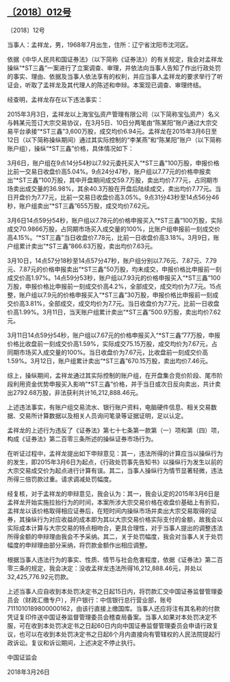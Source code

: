 ## [〔2018〕012号](http://www.csrc.gov.cn/pub/zjhpublic/G00306212/201803/t20180329_335935.htm)

















〔2018〕12号

 

当事人：孟祥龙，男，1968年7月出生，住所：辽宁省沈阳市沈河区。

依据《中华人民共和国证券法》（以下简称《证券法》）的有关规定，我会对孟祥龙操纵“*ST三鑫”一案进行了立案调查、审理，并依法向当事人告知了作出行政处罚的事实、理由、依据及当事人依法享有的权利，并应当事人孟祥龙的要求举行了听证会，听取了孟祥龙及其代理人的陈述和申辩。本案现已调查、审理终结。

经查明，孟祥龙存在以下违法事实：

2015年3月3日，孟祥龙以上海宝弘资产管理有限公司（以下简称宝弘资产）名义与韩某元签订大宗交易协议，在3月5日、10日分两笔由“陈某阳”账户通过大宗交易平台承接“*ST三鑫”3,600万股，成交均价6.94元。孟祥龙在2015年3月6日至12日（以下简称操纵期间）通过其实际控制的“李某燕”和“陈某阳”账户（以下简称账户组），操纵“*ST三鑫”价格，具体情况如下：

3月6日，账户组在9点14分54秒以7.92元委托买入“*ST三鑫”100万股，申报价格比前一交易日收盘价高5.04%。9点24分47秒，账户组以7.77元的价格申报卖出“*ST三鑫”100万股，其中开盘期间成交59.7万股，卖出均价7.77元，占同期市场卖出成交量的36.98%，其余40.3万股在开盘后陆续成交，卖出均价7.77元。当日开盘价为7.77元，比前一交易日收盘价高3.05%。9点31分43秒至14点56分46秒，账户组卖出“*ST三鑫”655万股，成交均价7.62元。

3月6日14点59分54秒，账户组以7.78元的价格申报买入“*ST三鑫”100万股，实际成交70.9866万股，占同期市场买入成交量的100%，比账户组申报前一刻成交价高4.15%。“*ST三鑫”当日收盘价7.78元，比前一日收盘价高3.18%。3月9日，账户组累计卖出“*ST三鑫”866.63万股，卖出均价7.63元。

3月10日，14点57分18秒至14点57分47秒，账户组分别以7.76元、7.87元、7.79元、7.87元的价格申报卖出“*ST三鑫”50万股，均未成交，申报价格比申报前一刻成交价高1.97%。14点59分53秒，账户组以7.93元的价格申报买入“*ST三鑫”100万股，申报价格比申报前一刻成交价高4.2%，全部成交，成交均价为7.7元。15点整，账户组以7.9元的价格申报买入“*ST三鑫”30万股，申报价格比申报前一刻成交价高3.81%，全部成交，成交均价为7.7元。当日收盘价为7.7元，比前一日收盘价高1.99%。3月11日，当天账户组累计卖出“*ST三鑫”500.9万股，卖出均价7.62元。

3月11日14点59分54秒，账户组以7.67元的价格申报买入“*ST三鑫”77万股，申报价格比收盘前一刻成交价高1.59%，实际成交75.15万股，成交均价为7.67元，占同期市场买入成交量的100%。当日收盘价为7.67元，比收盘前一刻成交价高1.59%。3月12日，账户组累计卖出“*ST三鑫”670.15万股，卖出均价7.46元。

综上，操纵期间，孟祥龙通过其实际控制的账户组，在开盘集合竞价阶段、尾市阶段利用资金优势申报买入影响“*ST三鑫”价格，并于当日或次日反向卖出，共计卖出2792.68万股，非法获利共计16,212,888.46元。

上述违法事实，有账户组交易流水、银行账户资料，电脑硬件信息、相关交易数据、交易所计算数据以及相关人员询问笔录等证据证明，足以认定。

孟祥龙的上述行为违反了《证券法》第七十七条第一款第（一）项和第（四）项，构成《证券法》第二百零三条所述的操纵证券市场行为。

在听证过程中，孟祥龙提出如下申辩意见：其一，违法所得的计算应当以操纵行为的发生，即2015年3月6日为起点，《行政处罚事先告知书》以操纵行为发生以前的大宗交易成交价为起点进行计算有误。其二，当事人操纵行为情节显著轻微，违法所得三倍罚款过重。请求调减处罚幅度。

经复核，对于孟祥龙的申辩意见，我会认为：其一，我会认定的2015年3月6日是孟祥龙开始实施拉抬行为的时间，本案所涉大宗交易价格在收盘价基础上有折扣，孟祥龙以该价格取得相应证券后，在短时间内操纵市场并卖出大宗交易取得的证券，其操纵行为对应收益的成本即为其以大宗交易价格实际支付的金额，故我会以实际成本计算与大宗交易的特点相吻合，更具合理性，对于当事人提出的调整违法所得金额的申辩理由我会不予采纳。其二，关于处罚幅度，我会对当事人关于处罚幅度的申辩理由部分采纳，将罚款金额作出相应调整。

根据当事人违法行为的事实、性质、情节与社会危害程度，依据《证券法》第二百零三条的规定，我会决定：没收孟祥龙违法所得16,212,888.46元，并处以32,425,776.92元罚款。

上述当事人应自收到本处罚决定书之日起15日内，将罚款汇交中国证券监督管理委员会（财政汇缴专户），开户银行：中信银行总行营业部，账号7111010189800000162，由该行直接上缴国库。当事人还应将注有其名称的付款凭证复印件送中国证券监督管理委员会稽查局备案。当事人如果对本处罚决定不服，可在收到本处罚决定书之日起60日内向中国证券监督管理委员会申请行政复议，也可以在收到本处罚决定书之日起6个月内直接向有管辖权的人民法院提起行政诉讼。复议和诉讼期间，上述决定不停止执行。

 

 

 

 

中国证监会      

2018年3月26日    

 